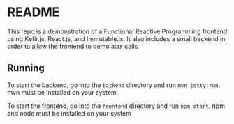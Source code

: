 # README

This repo is a demonstration of a Functional Reactive Programming frontend
using Kefir.js, React.js, and Immutable.js.  It also includes a small backend
in order to allow the frontend to demo ajax calls

## Running
To start the backend, go into the `backend` directory and run `mvn jetty:run`.
mvn must be installed on your system.

To start the frontend, go into the `frontend` directory and run `npm start`.
npm and node must be installed on your system
